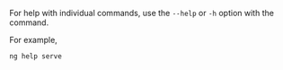  For help with individual commands, use the `--help` or `-h` option with the command.

 For example,

 ```sh
 ng help serve
 ```
